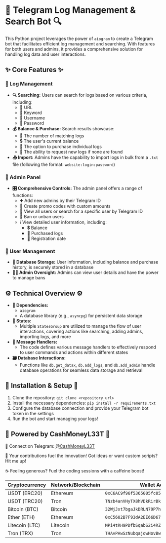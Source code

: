 # 🔐 Telegram Log Management & Search Bot 🔍

This Python project leverages the power of `aiogram` to create a Telegram bot that facilitates efficient log management and searching. With features for both users and admins, it provides a comprehensive solution for handling log data and user interactions.

## ✨ Core Features ✨

### 📂 Log Management

* **🔍 Searching:** Users can search for logs based on various criteria, including:
    * 🔗 URL
    * 🔑 Keyword
    * 👤 Username
    * 🔑 Password
* **💰 Balance & Purchase:** Search results showcase:
    * 🔢 The number of matching logs
    * 💲 The user's current balance
    * 💸 The option to purchase individual logs
    * 📝 The ability to request new logs if none are found
* **📤 Import:** Admins have the capability to import logs in bulk from a `.txt` file (following the format: `website:login:password`)

### 👮 Admin Panel

* **🎛️ Comprehensive Controls:** The admin panel offers a range of functions:
    * ➕ Add new admins by their Telegram ID
    * 🎫 Create promo codes with custom amounts
    * 👥 View all users or search for a specific user by Telegram ID
    * 🚫 Ban or unban users
    * ℹ️ View detailed user information, including:
        * 💲 Balance
        * 📂 Purchased logs
        * 📅 Registration date

### 👤 User Management

* **💾 Database Storage:** User information, including balance and purchase history, is securely stored in a database
* **🕵️‍♀️ Admin Oversight:** Admins can view user details and have the power to manage bans

## ⚙️ Technical Overview ⚙️

* **🐍 Dependencies:**
    * `aiogram`
    * A database library (e.g., `asyncpg`) for persistent data storage
* **🔄 States:**
    * Multiple `StatesGroup` are utilized to manage the flow of user interactions, covering actions like searching, adding admins, importing logs, and more
* **🤖 Message Handlers:**
    * The code defines various message handlers to effectively respond to user commands and actions within different states
* **🗃️ Database Interactions:**
    * Functions like `db.get_datax`, `db.add_logs`, and `db.add_admin` handle database operations for seamless data storage and retrieval

## 🚀 Installation & Setup 🚀

1.  Clone the repository: `git clone <repository_url>`
2. Install the necessary dependencies: `pip install -r requirements.txt`
3. Configure the database connection and provide your Telegram bot token in the settings
4. Run the bot and start managing your logs!


## 🚀 Powered by CashMoneyL33T 🚀

🔗 Connect on Telegram: [@CashMoneyL33T](https://t.me/CashMoneyL33T)

🤝 Your contributions fuel the innovation! Got ideas or want custom scripts? Hit me up!

☕ Feeling generous? Fuel the coding sessions with a caffeine boost!

| Cryptocurrency | Network/Blockchain | Wallet Address                                |
|---|---|---|
| USDT (ERC20)  | Ethereum          | `0xC6AC9f96f5365005fc0515c61CA7Bc31612De598` |
| USDT (TRC20)  | Tron              | `TNzb4anVHyTX8hVDkRirBkMYGGvypJi23D`     |
| Bitcoin (BTC) | Bitcoin           | `32WjJxt7bgaJkDRLN79P7hhivtVp9XqZqa`     |
| Ether (ETH)    | Ethereum          | `0xC5602B7F93dA2EE66D676195fc4EC3aA30fe369f` |
| Litecoin (LTC) | Litecoin           | `MPi4tRH9PDfbSqabS2i4RZyZieHZVer4Xt`     |
| Tron (TRX)     | Tron              | `THAvPAwSzNubqajqwHovBwvHBgAk5BfDWx`     |
